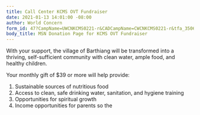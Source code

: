 ```yaml
---
title: Call Center KCMS OVT Fundraiser
date: 2021-01-13 14:01:00 -08:00
author: World Concern
form_id: 47?CampName=UWCNKCMS0221-r&CADCampName=CWCNKCMS0221-r&tfa_3506=Canada&tfa_1244=44cent
body_title: MSN Donation Page for KCMS OVT Fundraiser
---
```


With your support, the village of Barthiang will be transformed into a thriving, self-sufficient community with clean water, ample food, and healthy children.

Your monthly gift of $39 or more will help provide:

1. Sustainable sources of nutritious food
2. Access to clean, safe drinking water, sanitation, and hygiene training
3. Opportunities for spiritual growth
4. Income opportunities for parents so the
